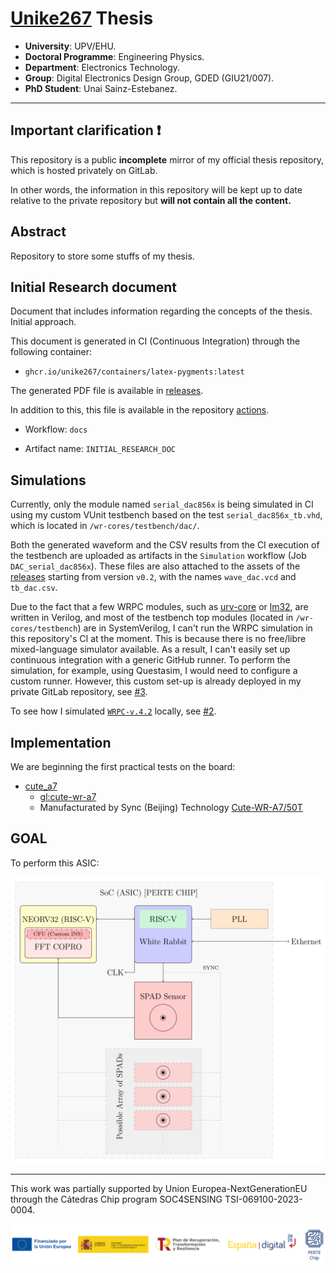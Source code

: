 # [Unike267](https://github.com/Unike267) Thesis

- **University**: UPV/EHU.
- **Doctoral Programme**: Engineering Physics.
- **Department**: Electronics Technology.
- **Group**: Digital Electronics Design Group, GDED (GIU21/007).
- **PhD Student**: Unai Sainz-Estebanez.

---

## Important clarification ❗

This repository is a public **incomplete** mirror of my official thesis repository, which is hosted privately on GitLab. 

In other words, the information in this repository will be kept up to date relative to the private repository but **will not contain all the content.**

## Abstract

Repository to store some stuffs of my thesis.

## Initial Research document

Document that includes information regarding the concepts of the thesis. 
Initial approach.

This document is generated in CI (Continuous Integration) through the following container:

- `ghcr.io/unike267/containers/latex-pygments:latest`

The generated PDF file is available in [releases](https://github.com/Unike267/Thesis/releases). 

In addition to this, this file is available in the repository [actions](https://github.com/Unike267/Thesis/actions). 

- Workflow: `docs` 

- Artifact name: `INITIAL_RESEARCH_DOC`

## Simulations

Currently, only the module named `serial_dac856x` is being simulated in CI using my custom VUnit testbench based on the test `serial_dac856x_tb.vhd`, which is located in `/wr-cores/testbench/dac/`.

Both the generated waveform and the CSV results from the CI execution of the testbench are uploaded as artifacts in the `Simulation` workflow (Job `DAC_serial_dac856x`). 
These files are also attached to the assets of the [releases](https://github.com/Unike267/Thesis/releases) starting from version `v0.2`, with the names `wave_dac.vcd` and `tb_dac.csv`.

Due to the fact that a few WRPC modules, such as [urv-core](https://gitlab.com/ohwr/project/urv-core) or [lm32](https://gitlab.com/ohwr/project/general-cores/-/tree/master/modules/wishbone/wb_lm32), are written in Verilog, and most of the testbench top modules (located in `/wr-cores/testbench`) are in SystemVerilog, I can't run the WRPC simulation in this repository's CI at the moment.
This is because there is no free/libre mixed-language simulator available. 
As a result, I can't easily set up continuous integration with a generic GitHub runner. 
To perform the simulation, for example, using Questasim, I would need to configure a custom runner. 
However, this custom set-up is already deployed in my private GitLab repository, see [#3](https://github.com/Unike267/Thesis/issues/3).

To see how I simulated [`WRPC-v.4.2`](https://gitlab.com/ohwr/project/wr-cores/-/tree/wrpc-v4.2) locally, see [#2](https://github.com/Unike267/Thesis/issues/2).

## Implementation

We are beginning the first practical tests on the board:

- [cute_a7](https://ohwr.org/projects/cute-wr-a7/)
  - [gl:cute-wr-a7](https://gitlab.com/ohwr/project/cute-wr-a7)
  - Manufacturated by Sync (Beijing) Technology [Cute-WR-A7/50T](http://www.synctechnology.cn/EN_detaile.aspx?id=39)
 
## GOAL

To perform this ASIC:

<p align="center">
  <img src="figures/ASIC-Scheme.svg" alt="ASIC Schematic">
</p>

---

This work was partially supported by Union Europea-NextGenerationEU through the Cátedras Chip program SOC4SENSING TSI-069100-2023-0004.

<p align="center">
  <img src="figures/logos_perte.png" alt="European funds">
</p>
